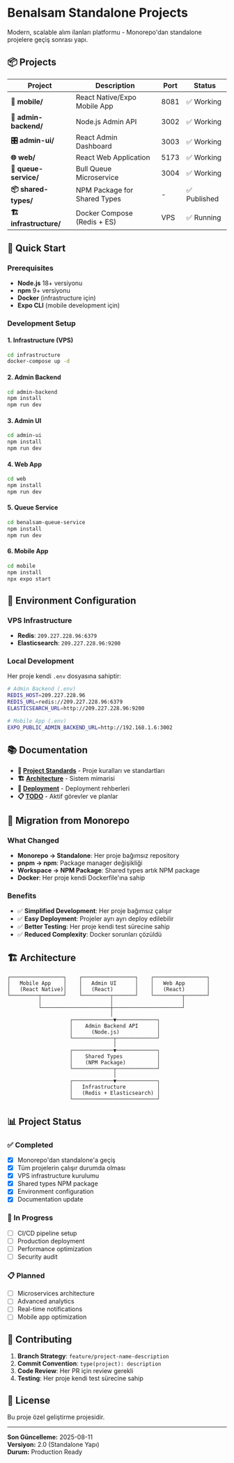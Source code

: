 # Benalsam Standalone Projects

Modern, scalable alım ilanları platformu - Monorepo'dan standalone projelere geçiş sonrası yapı.

## 📦 Projects

| Project | Description | Port | Status |
|---------|-------------|------|--------|
| **📱 mobile/** | React Native/Expo Mobile App | 8081 | ✅ Working |
| **🔧 admin-backend/** | Node.js Admin API | 3002 | ✅ Working |
| **🎛️ admin-ui/** | React Admin Dashboard | 3003 | ✅ Working |
| **🌐 web/** | React Web Application | 5173 | ✅ Working |
| **🚀 queue-service/** | Bull Queue Microservice | 3004 | ✅ Working |
| **📦 shared-types/** | NPM Package for Shared Types | - | ✅ Published |
| **🏗️ infrastructure/** | Docker Compose (Redis + ES) | VPS | ✅ Running |

## 🚀 Quick Start

### Prerequisites
- **Node.js** 18+ versiyonu
- **npm** 9+ versiyonu
- **Docker** (infrastructure için)
- **Expo CLI** (mobile development için)

### Development Setup

#### 1. Infrastructure (VPS)
```bash
cd infrastructure
docker-compose up -d
```

#### 2. Admin Backend
```bash
cd admin-backend
npm install
npm run dev
```

#### 3. Admin UI
```bash
cd admin-ui
npm install
npm run dev
```

#### 4. Web App
```bash
cd web
npm install
npm run dev
```

#### 5. Queue Service
```bash
cd benalsam-queue-service
npm install
npm run dev
```

#### 6. Mobile App
```bash
cd mobile
npm install
npx expo start
```

## 🔧 Environment Configuration

### VPS Infrastructure
- **Redis**: `209.227.228.96:6379`
- **Elasticsearch**: `209.227.228.96:9200`

### Local Development
Her proje kendi `.env` dosyasına sahiptir:

```bash
# Admin Backend (.env)
REDIS_HOST=209.227.228.96
REDIS_URL=redis://209.227.228.96:6379
ELASTICSEARCH_URL=http://209.227.228.96:9200

# Mobile App (.env)
EXPO_PUBLIC_ADMIN_BACKEND_URL=http://192.168.1.6:3002
```

## 📚 Documentation

- **📖 [Project Standards](./docs/project/PROJECT_STANDARDS.md)** - Proje kuralları ve standartları
- **🏗️ [Architecture](./docs/architecture/)** - Sistem mimarisi
- **🚀 [Deployment](./docs/deployment/)** - Deployment rehberleri
- **📋 [TODO](./todos/)** - Aktif görevler ve planlar

## 🔄 Migration from Monorepo

### What Changed
- **Monorepo → Standalone**: Her proje bağımsız repository
- **pnpm → npm**: Package manager değişikliği
- **Workspace → NPM Package**: Shared types artık NPM package
- **Docker**: Her proje kendi Dockerfile'ına sahip

### Benefits
- ✅ **Simplified Development**: Her proje bağımsız çalışır
- ✅ **Easy Deployment**: Projeler ayrı ayrı deploy edilebilir
- ✅ **Better Testing**: Her proje kendi test sürecine sahip
- ✅ **Reduced Complexity**: Docker sorunları çözüldü

## 🏗️ Architecture

```
┌─────────────────┐    ┌─────────────────┐    ┌─────────────────┐
│   Mobile App    │    │   Admin UI      │    │   Web App       │
│   (React Native)│    │   (React)       │    │   (React)       │
└─────────┬───────┘    └─────────┬───────┘    └─────────┬───────┘
          │                      │                      │
          └──────────────────────┼──────────────────────┘
                                 │
                    ┌─────────────▼─────────────┐
                    │    Admin Backend API      │
                    │      (Node.js)            │
                    └─────────────┬─────────────┘
                                  │
                    ┌─────────────▼─────────────┐
                    │    Shared Types           │
                    │    (NPM Package)          │
                    └─────────────┬─────────────┘
                                  │
                    ┌─────────────▼─────────────┐
                    │   Infrastructure          │
                    │   (Redis + Elasticsearch) │
                    └───────────────────────────┘
```

## 📊 Project Status

### ✅ Completed
- [x] Monorepo'dan standalone'a geçiş
- [x] Tüm projelerin çalışır durumda olması
- [x] VPS infrastructure kurulumu
- [x] Shared types NPM package
- [x] Environment configuration
- [x] Documentation update

### 🔄 In Progress
- [ ] CI/CD pipeline setup
- [ ] Production deployment
- [ ] Performance optimization
- [ ] Security audit

### 📋 Planned
- [ ] Microservices architecture
- [ ] Advanced analytics
- [ ] Real-time notifications
- [ ] Mobile app optimization

## 🤝 Contributing

1. **Branch Strategy**: `feature/project-name-description`
2. **Commit Convention**: `type(project): description`
3. **Code Review**: Her PR için review gerekli
4. **Testing**: Her proje kendi test sürecine sahip

## 📄 License

Bu proje özel geliştirme projesidir.

---

**Son Güncelleme:** 2025-08-11  
**Versiyon:** 2.0 (Standalone Yapı)  
**Durum:** Production Ready 